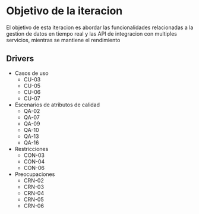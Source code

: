 # Objetivo de la iteracion

El objetivo de esta iteracion es abordar las funcionalidades relacionadas a la gestion de datos en tiempo real y las API de integracion con multiples servicios, mientras se mantiene el rendimiento

## Drivers

- Casos de uso
  - CU-03
  - CU-05
  - CU-06
  - CU-07
- Escenarios de atributos de calidad
  - QA-02
  - QA-07
  - QA-09
  - QA-10
  - QA-13
  - QA-16
- Restricciones
  - CON-03
  - CON-04
  - CON-06
- Preocupaciones
  - CRN-02
  - CRN-03
  - CRN-04
  - CRN-05
  - CRN-06